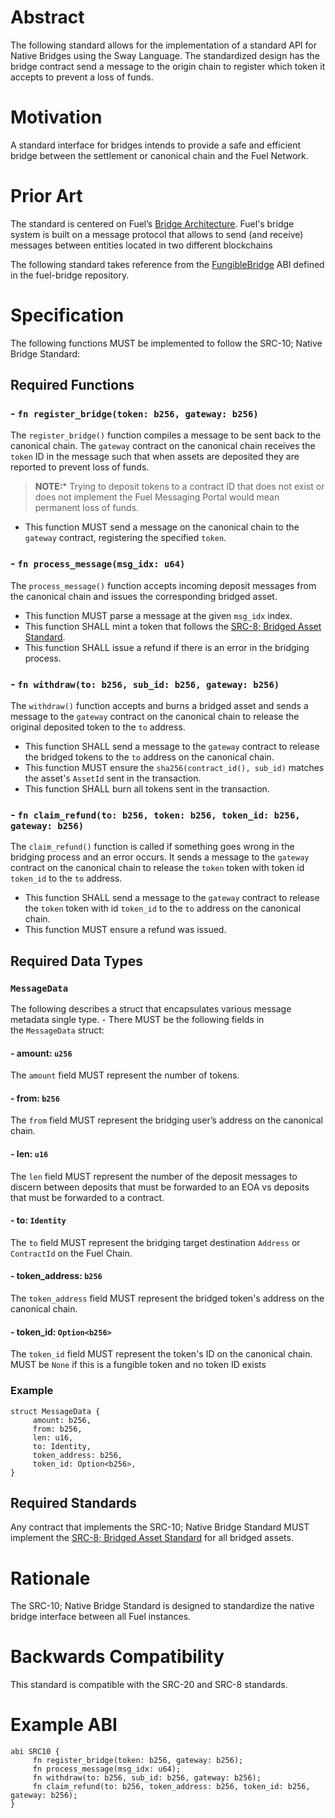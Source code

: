 # Abstract

The following standard allows for the implementation of a standard API for Native Bridges using the Sway Language. The standardized design has the bridge contract send a message to the origin chain to register which token it accepts to prevent a loss of funds.

# Motivation

A standard interface for bridges intends to provide a safe and efficient bridge between the settlement or canonical chain and the Fuel Network. 

# Prior Art

The standard is centered on Fuel’s [Bridge Architecture](https://github.com/FuelLabs/fuel-bridge/blob/main/docs/ARCHITECTURE.md). Fuel's bridge system is built on a message protocol that allows to send (and receive) messages between entities located in two different blockchains

The following standard takes reference from the [FungibleBridge](https://github.com/FuelLabs/fuel-bridge/blob/3971081850e7961d9b649edda4cad8a848ee248e/packages/fungible-token/bridge-fungible-token/src/interface.sw#L22) ABI defined in the fuel-bridge repository. 

# Specification

The following functions MUST be implemented to follow the SRC-10; Native Bridge Standard:

## Required Functions

### - `fn register_bridge(token: b256, gateway: b256)`

The `register_bridge()` function compiles a message to be sent back to the canonical chain. The `gateway` contract on the canonical chain receives the `token` ID in the message such that when assets are deposited they are reported to prevent loss of funds. 
> **NOTE:*** Trying to deposit tokens to a contract ID that does not exist or does not implement the Fuel Messaging Portal would mean permanent loss of funds.

- This function MUST send a message on the canonical chain to the `gateway` contract, registering the specified `token`. 

### - `fn process_message(msg_idx: u64)`

The `process_message()` function accepts incoming deposit messages from the canonical chain and issues the corresponding bridged asset.

- This function MUST parse a message at the given `msg_idx` index. 
- This function SHALL mint a token that follows the [SRC-8; Bridged Asset Standard](https://github.com/FuelLabs/sway-standards/tree/master/standards/src_8). 
- This function SHALL issue a refund if there is an error in the bridging process.

### - `fn withdraw(to: b256, sub_id: b256, gateway: b256)`

The `withdraw()` function accepts and burns a bridged asset and sends a message to the `gateway` contract on the canonical chain to release the original deposited token to the `to` address.

- This function SHALL send a message to the `gateway` contract to release the bridged tokens to the `to` address on the canonical chain.
- This function MUST ensure the `sha256(contract_id(), sub_id)` matches the asset's `AssetId` sent in the transaction.
- This function SHALL burn all tokens sent in the transaction.

### - `fn claim_refund(to: b256, token: b256, token_id: b256, gateway: b256)`

The `claim_refund()` function is called if something goes wrong in the bridging process and an error occurs. It sends a message to the `gateway` contract on the canonical chain to release the `token` token with token id `token_id` to the `to` address. 

- This function SHALL send a message to the `gateway` contract to release the `token` token with id `token_id` to the `to` address on the canonical chain.
- This function MUST ensure a refund was issued.

## Required Data Types

### `MessageData`

The following describes a struct that encapsulates various message metadata single type. - There MUST be the following fields in the `MessageData` struct:

#### - amount: `u256`

The `amount` field MUST represent the number of tokens.

#### - from: `b256`

The `from` field MUST represent the bridging user’s address on the canonical chain.

#### - len: `u16`

The `len` field MUST represent the number of the deposit messages to discern between deposits that must be forwarded to an EOA vs deposits that must be forwarded to a contract.

#### - to: `Identity`

The `to` field MUST represent the bridging target destination `Address` or `ContractId` on the Fuel Chain.

#### - token_address: `b256`

The `token_address` field MUST represent the bridged token's address on the canonical chain.

#### - token_id: `Option<b256>`

The `token_id` field MUST represent the token's ID on the canonical chain. MUST be `None` if this is a fungible token and no token ID exists

### Example

```sway 
struct MessageData {
     amount: b256,
     from: b256,
     len: u16,
     to: Identity,
     token_address: b256,
     token_id: Option<b256>,
}
```

## Required Standards

Any contract that implements the SRC-10; Native Bridge Standard MUST implement the [SRC-8; Bridged Asset Standard](https://github.com/FuelLabs/sway-standards/tree/master/standards/src_8) for all bridged assets. 

# Rationale 

The SRC-10; Native Bridge Standard is designed to standardize the native bridge interface between all Fuel instances. 

# Backwards Compatibility

This standard is compatible with the SRC-20 and SRC-8 standards.

# Example ABI

```sway
abi SRC10 {
     fn register_bridge(token: b256, gateway: b256);
     fn process_message(msg_idx: u64);
     fn withdraw(to: b256, sub_id: b256, gateway: b256);
     fn claim_refund(to: b256, token_address: b256, token_id: b256, gateway: b256);
}
```